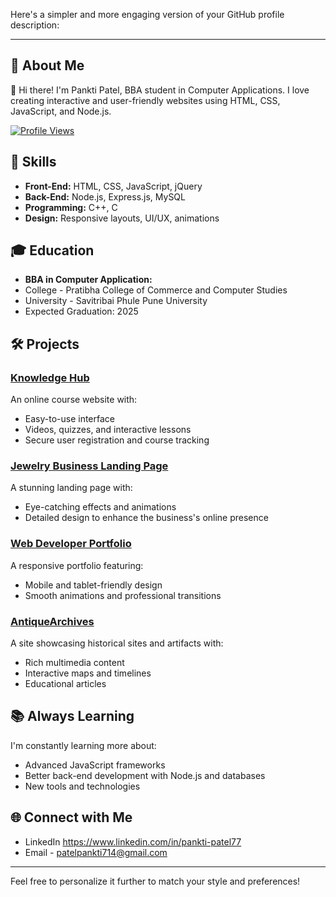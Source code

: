 Here's a simpler and more engaging version of your GitHub profile description:

---

## 🌟 About Me

👋 Hi there! I'm Pankti Patel,  BBA student in Computer Applications. I love creating interactive and user-friendly websites using HTML, CSS, JavaScript, and Node.js.

<a target="_blank" rel="noopener noreferrer nofollow" href="https://camo.githubusercontent.com/63ddccbf6c9891c8bed9ca76a3c9f711bba16b1f411d7d88494a2af760ac4bd1/68747470733a2f2f6b6f6d617265762e636f6d2f67687076632f3f757365726e616d653d796f75722d6769746875622d757365726e616d6526636f6c6f723d626c7565"><img src="https://camo.githubusercontent.com/63ddccbf6c9891c8bed9ca76a3c9f711bba16b1f411d7d88494a2af760ac4bd1/68747470733a2f2f6b6f6d617265762e636f6d2f67687076632f3f757365726e616d653d796f75722d6769746875622d757365726e616d6526636f6c6f723d626c7565" alt="Profile Views" data-canonical-src="https://komarev.com/ghpvc/?username=your-github-username&amp;color=blue" style="max-width: 100%;"></a>

## 🚀 Skills

- **Front-End:** HTML, CSS, JavaScript, jQuery
- **Back-End:** Node.js, Express.js, MySQL
- **Programming:** C++, C
- **Design:** Responsive layouts, UI/UX, animations

## 🎓 Education

- **BBA in Computer Application:**
-  College - Pratibha College of Commerce and Computer Studies
-  University - Savitribai Phule Pune University
- Expected Graduation: 2025

## 🛠️ Projects

### [Knowledge Hub](#)
An online course website with:
- Easy-to-use interface
- Videos, quizzes, and interactive lessons
- Secure user registration and course tracking

### [Jewelry Business Landing Page](#)
A stunning landing page with:
- Eye-catching effects and animations
- Detailed design to enhance the business's online presence

### [Web Developer Portfolio](#)
A responsive portfolio featuring:
- Mobile and tablet-friendly design
- Smooth animations and professional transitions

### [AntiqueArchives](#)
A site showcasing historical sites and artifacts with:
- Rich multimedia content
- Interactive maps and timelines
- Educational articles

## 📚 Always Learning

I'm constantly learning more about:
- Advanced JavaScript frameworks
- Better back-end development with Node.js and databases
- New tools and technologies

## 🌐 Connect with Me

- LinkedIn https://www.linkedin.com/in/pankti-patel77
- Email - patelpankti714@gmail.com

---

Feel free to personalize it further to match your style and preferences!
